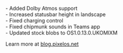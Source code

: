\- Added Dolby Atmos support  
\- Increased statusbar height in landscape  
\- Fixed charging control  
\- Fixed chipmunk sounds in Teams app  
\- Updated stock blobs to OS1.0.13.0.UKOMIXM  

Learn more at [blog.pixelos.net](https://blog.pixelos.net/)